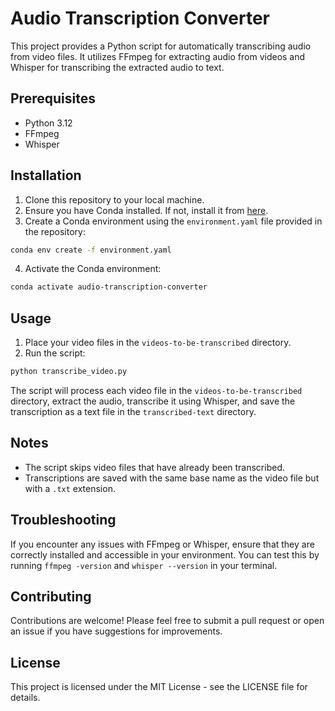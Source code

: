 # Audio Transcription Converter

This project provides a Python script for automatically transcribing audio from video files. It utilizes FFmpeg for extracting audio from videos and Whisper for transcribing the extracted audio to text.

## Prerequisites

- Python 3.12
- FFmpeg
- Whisper

## Installation

1. Clone this repository to your local machine.
2. Ensure you have Conda installed. If not, install it from [here](https://docs.conda.io/projects/conda/en/latest/user-guide/install/index.html).
3. Create a Conda environment using the `environment.yaml` file provided in the repository:

```sh
conda env create -f environment.yaml
```

4. Activate the Conda environment:

```sh
conda activate audio-transcription-converter
```

## Usage

1. Place your video files in the `videos-to-be-transcribed` directory.
2. Run the script:

```sh
python transcribe_video.py
```

The script will process each video file in the `videos-to-be-transcribed` directory, extract the audio, transcribe it using Whisper, and save the transcription as a text file in the `transcribed-text` directory.

## Notes

* The script skips video files that have already been transcribed.
* Transcriptions are saved with the same base name as the video file but with a `.txt` extension.

## Troubleshooting

If you encounter any issues with FFmpeg or Whisper, ensure that they are correctly installed and accessible in your environment. You can test this by running `ffmpeg -version` and `whisper --version` in your terminal.

## Contributing

Contributions are welcome! Please feel free to submit a pull request or open an issue if you have suggestions for improvements.

## License

This project is licensed under the MIT License - see the LICENSE file for details.
